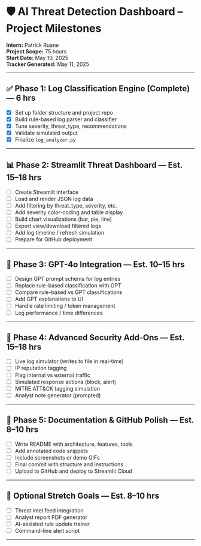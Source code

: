 
# 🛡️ AI Threat Detection Dashboard – Project Milestones

**Intern:** Patrick Ruane  
**Project Scope:** 75 hours  
**Start Date:** May 10, 2025  
**Tracker Generated:** May 11, 2025

---

## ✅ Phase 1: Log Classification Engine (Complete) — 6 hrs

- [x] Set up folder structure and project repo
- [x] Build rule-based log parser and classifier
- [x] Tune severity, threat_type, recommendations
- [x] Validate simulated output
- [x] Finalize `log_analyzer.py`

---

## 📊 Phase 2: Streamlit Threat Dashboard — Est. 15–18 hrs

- [ ] Create Streamlit interface
- [ ] Load and render JSON log data
- [ ] Add filtering by threat_type, severity, etc.
- [ ] Add severity color-coding and table display
- [ ] Build chart visualizations (bar, pie, line)
- [ ] Export view/download filtered logs
- [ ] Add log timeline / refresh simulation
- [ ] Prepare for GitHub deployment

---

## 🤖 Phase 3: GPT-4o Integration — Est. 10–15 hrs

- [ ] Design GPT prompt schema for log entries
- [ ] Replace rule-based classification with GPT
- [ ] Compare rule-based vs GPT classifications
- [ ] Add GPT explanations to UI
- [ ] Handle rate limiting / token management
- [ ] Log performance / time differences

---

## 🔐 Phase 4: Advanced Security Add-Ons — Est. 15–18 hrs

- [ ] Live log simulator (writes to file in real-time)
- [ ] IP reputation tagging
- [ ] Flag internal vs external traffic
- [ ] Simulated response actions (block, alert)
- [ ] MITRE ATT&CK tagging simulation
- [ ] Analyst note generator (prompted)

---

## 📝 Phase 5: Documentation & GitHub Polish — Est. 8–10 hrs

- [ ] Write README with architecture, features, tools
- [ ] Add annotated code snippets
- [ ] Include screenshots or demo GIFs
- [ ] Final commit with structure and instructions
- [ ] Upload to GitHub and deploy to Streamlit Cloud

---

## 🧩 Optional Stretch Goals — Est. 8–10 hrs

- [ ] Threat intel feed integration
- [ ] Analyst report PDF generator
- [ ] AI-assisted rule update trainer
- [ ] Command-line alert script

---
